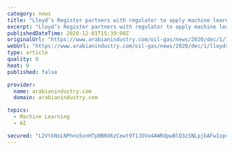 ```yaml
---
category: news
title: "Lloyd’s Register partners with regulator to apply machine learning to mine insight from decades of safety data"
excerpt: "Lloyd’s Register partners with regulator to apply machine learning to mine insight from decades of safety data"
publishedDateTime: 2020-12-01T15:39:00Z
originalUrl: "https://www.arabianindustry.com/oil-gas/news/2020/dec/1/lloyds-register-partners-with-regulator-to-apply-machine-learning-to-mine-insight-from-decades-of-safety-data-6467864/"
webUrl: "https://www.arabianindustry.com/oil-gas/news/2020/dec/1/lloyds-register-partners-with-regulator-to-apply-machine-learning-to-mine-insight-from-decades-of-safety-data-6467864/"
type: article
quality: 0
heat: 0
published: false

provider:
  name: arabianindustry.com
  domain: arabianindustry.com

topics:
  - Machine Learning
  - AI

secured: "L2VtkNsLNPhno5xnHTp0BRd6zCewt9T1JOVo4AWRdpwBlQ3zSNLpjbAFwIopv+B5z1LcSqJlKwYmW2H3SvWceClOIO2KMbl7U4gOFb3OmW6LQ96IpYhY/l66g/Gjqis30b2m3iw03VZ7a8ShBrd0dnVFT90RnGWm2aDExpZo8I36gsWBCfVSOxjD87hicn4cd3SJnyR75jTsBD7BjYKRRQ0VU19+rixBja/YxDU5CAPdgIUMrUyNzZZI6QkgJRkL4IKY8ZT7YWBnRAFJOiwNXqXbc+16YnKY+ZXjQt9BMWiSaSJurTJgFndGQrlVuDQSrQe8Vs/IBk5gF3EhIS+hnv6QhVA+AG2m9vlkwDP19P0=;3Kte5knnJk4hEZQ6QAv9dA=="
---
```


